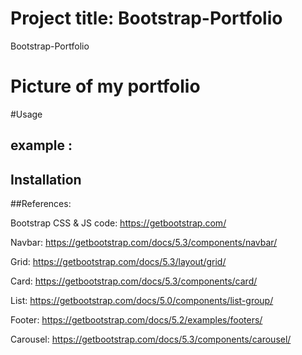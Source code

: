# Project title: Bootstrap-Portfolio
Bootstrap-Portfolio



# Picture of my portfolio
  #Usage
  ## example :
 ## Installation















##References:

Bootstrap CSS & JS code: https://getbootstrap.com/

Navbar: https://getbootstrap.com/docs/5.3/components/navbar/

Grid: https://getbootstrap.com/docs/5.3/layout/grid/

Card: https://getbootstrap.com/docs/5.3/components/card/

List: https://getbootstrap.com/docs/5.0/components/list-group/

Footer: https://getbootstrap.com/docs/5.2/examples/footers/

Carousel: https://getbootstrap.com/docs/5.3/components/carousel/

